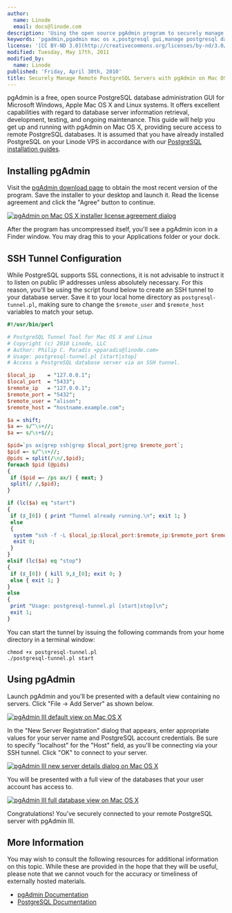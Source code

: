 ```yaml
---
author:
  name: Linode
  email: docs@linode.com
description: 'Using the open source pgAdmin program to securely manage remote PostgreSQL databases from a Mac OS X workstation.'
keywords: 'pgadmin,pgadmin mac os x,postgresql gui,manage postgresql databases'
license: '[CC BY-ND 3.0](http://creativecommons.org/licenses/by-nd/3.0/us/)'
modified: Tuesday, May 17th, 2011
modified_by:
  name: Linode
published: 'Friday, April 30th, 2010'
title: Securely Manage Remote PostgreSQL Servers with pgAdmin on Mac OS X
---
```


pgAdmin is a free, open source PostgreSQL database administration GUI for Microsoft Windows, Apple Mac OS X and Linux systems. It offers excellent capabilities with regard to database server information retrieval, development, testing, and ongoing maintenance. This guide will help you get up and running with pgAdmin on Mac OS X, providing secure access to remote PostgreSQL databases. It is assumed that you have already installed PostgreSQL on your Linode VPS in accordance with our [PostgreSQL installation guides](/docs/databases/postgresql/).

Installing pgAdmin
------------------

Visit the [pgAdmin download page](http://www.pgadmin.org/download/macosx.php) to obtain the most recent version of the program. Save the installer to your desktop and launch it. Read the license agreement and click the "Agree" button to continue.

[![pgAdmin on Mac OS X installer license agreement dialog](/docs/assets/375-pgadmin-macos-install-1.png)](/docs/assets/375-pgadmin-macos-install-1.png)

After the program has uncompressed itself, you'll see a pgAdmin icon in a Finder window. You may drag this to your Applications folder or your dock.

SSH Tunnel Configuration
------------------------

While PostgreSQL supports SSL connections, it is not advisable to instruct it to listen on public IP addresses unless absolutely necessary. For this reason, you'll be using the script found below to create an SSH tunnel to your database server. Save it to your local home directory as `postgresql-tunnel.pl`, making sure to change the `$remote_user` and `$remote_host` variables to match your setup.

~~~ perl
#!/usr/bin/perl

# PostgreSQL Tunnel Tool for Mac OS X and Linux
# Copyright (c) 2010 Linode, LLC
# Author: Philip C. Paradis <pparadis@linode.com>
# Usage: postgresql-tunnel.pl [start|stop]
# Access a PostgreSQL database server via an SSH tunnel.

$local_ip    = "127.0.0.1";
$local_port  = "5433";
$remote_ip   = "127.0.0.1";
$remote_port = "5432";
$remote_user = "alison";
$remote_host = "hostname.example.com";

$a = shift;
$a =~ s/^\s+//;
$a =~ s/\s+$//;

$pid=`ps ax|grep ssh|grep $local_port|grep $remote_port`;
$pid =~ s/^\s+//;
@pids = split(/\n/,$pid);
foreach $pid (@pids)
{
 if ($pid =~ /ps ax/) { next; }
 split(/ /,$pid);
}

if (lc($a) eq "start")
{
 if ($_[0]) { print "Tunnel already running.\n"; exit 1; }
 else
 {
  system "ssh -f -L $local_ip:$local_port:$remote_ip:$remote_port $remote_user\@$remote_host -N";
  exit 0;
 }
}
elsif (lc($a) eq "stop")
{
 if ($_[0]) { kill 9,$_[0]; exit 0; }
 else { exit 1; }
}
else
{
 print "Usage: postgresql-tunnel.pl [start|stop]\n";
 exit 1;
}
~~~

You can start the tunnel by issuing the following commands from your home directory in a terminal window:

    chmod +x postgresql-tunnel.pl
    ./postgresql-tunnel.pl start

Using pgAdmin
-------------

Launch pgAdmin and you'll be presented with a default view containing no servers. Click "File -\> Add Server" as shown below.

[![pgAdmin III default view on Mac OS X](/docs/assets/376-pgadmin-mac-os-x-use-1-add-server.png)](/docs/assets/376-pgadmin-mac-os-x-use-1-add-server.png)

In the "New Server Registration" dialog that appears, enter appropriate values for your server name and PostgreSQL account credentials. Be sure to specify "localhost" for the "Host" field, as you'll be connecting via your SSH tunnel. Click "OK" to connect to your server.

[![pgAdmin III new server details dialog on Mac OS X](/docs/assets/377-pgadmin-mac-os-x-use-2-new-server-details.png)](/docs/assets/377-pgadmin-mac-os-x-use-2-new-server-details.png)

You will be presented with a full view of the databases that your user account has access to.

[![pgAdmin III full database view on Mac OS X](/docs/assets/378-pgadmin-mac-os-x-use-3-database-view.png)](/docs/assets/378-pgadmin-mac-os-x-use-3-database-view.png)

Congratulations! You've securely connected to your remote PostgreSQL server with pgAdmin III.

More Information
----------------

You may wish to consult the following resources for additional information on this topic. While these are provided in the hope that they will be useful, please note that we cannot vouch for the accuracy or timeliness of externally hosted materials.

- [pgAdmin Documentation](http://www.pgadmin.org/docs/)
- [PostgreSQL Documentation](http://www.postgresql.org/docs/)



